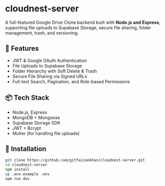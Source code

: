 # cloudnest-server

A full-featured Google Drive Clone backend built with **Node.js and Express**, supporting file uploads to Supabase Storage, secure file sharing, folder management, trash, and versioning.

## 🚀 Features

- JWT & Google OAuth Authentication
- File Uploads to Supabase Storage
- Folder Hierarchy with Soft Delete & Trash
- Secure File Sharing via Signed URLs
- Full-text Search, Pagination, and Role-based Permissions

## 📦 Tech Stack

- Node.js, Express
- MongoDB + Mongoose
- Supabase Storage SDK
- JWT + Bcrypt
- Multer (for handling file uploads)

## 🔧 Installation

```bash
git clone https://github.com/gitfaizankhan/cloudnest-server.git
cd cloudnest-server
npm install
cp .env.example .env
npm run dev
